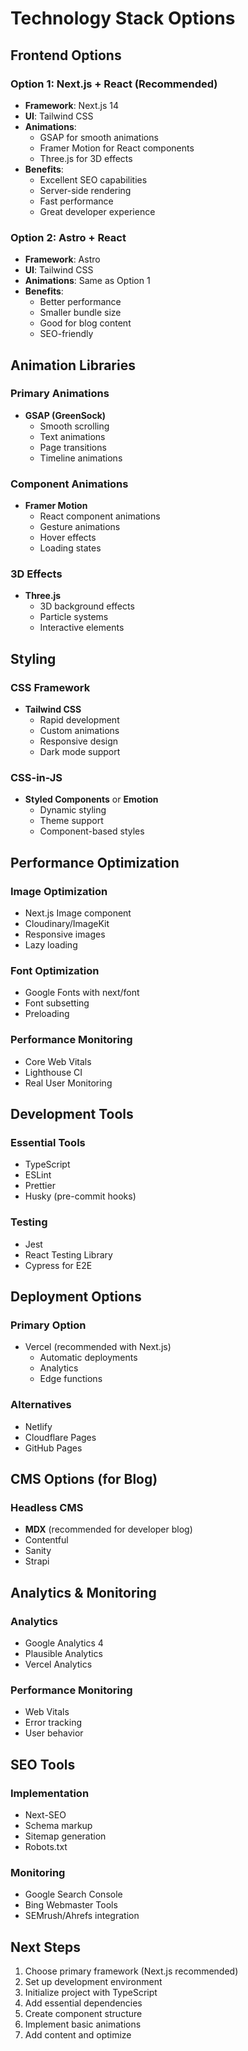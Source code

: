# Technology Stack Options

## Frontend Options

### Option 1: Next.js + React (Recommended)
- **Framework**: Next.js 14
- **UI**: Tailwind CSS
- **Animations**: 
  - GSAP for smooth animations
  - Framer Motion for React components
  - Three.js for 3D effects
- **Benefits**:
  - Excellent SEO capabilities
  - Server-side rendering
  - Fast performance
  - Great developer experience

### Option 2: Astro + React
- **Framework**: Astro
- **UI**: Tailwind CSS
- **Animations**: Same as Option 1
- **Benefits**:
  - Better performance
  - Smaller bundle size
  - Good for blog content
  - SEO-friendly

## Animation Libraries

### Primary Animations
- **GSAP (GreenSock)**
  - Smooth scrolling
  - Text animations
  - Page transitions
  - Timeline animations

### Component Animations
- **Framer Motion**
  - React component animations
  - Gesture animations
  - Hover effects
  - Loading states

### 3D Effects
- **Three.js**
  - 3D background effects
  - Particle systems
  - Interactive elements

## Styling

### CSS Framework
- **Tailwind CSS**
  - Rapid development
  - Custom animations
  - Responsive design
  - Dark mode support

### CSS-in-JS
- **Styled Components** or **Emotion**
  - Dynamic styling
  - Theme support
  - Component-based styles

## Performance Optimization

### Image Optimization
- Next.js Image component
- Cloudinary/ImageKit
- Responsive images
- Lazy loading

### Font Optimization
- Google Fonts with next/font
- Font subsetting
- Preloading

### Performance Monitoring
- Core Web Vitals
- Lighthouse CI
- Real User Monitoring

## Development Tools

### Essential Tools
- TypeScript
- ESLint
- Prettier
- Husky (pre-commit hooks)

### Testing
- Jest
- React Testing Library
- Cypress for E2E

## Deployment Options

### Primary Option
- Vercel (recommended with Next.js)
  - Automatic deployments
  - Analytics
  - Edge functions

### Alternatives
- Netlify
- Cloudflare Pages
- GitHub Pages

## CMS Options (for Blog)

### Headless CMS
- **MDX** (recommended for developer blog)
- Contentful
- Sanity
- Strapi

## Analytics & Monitoring

### Analytics
- Google Analytics 4
- Plausible Analytics
- Vercel Analytics

### Performance Monitoring
- Web Vitals
- Error tracking
- User behavior

## SEO Tools

### Implementation
- Next-SEO
- Schema markup
- Sitemap generation
- Robots.txt

### Monitoring
- Google Search Console
- Bing Webmaster Tools
- SEMrush/Ahrefs integration

## Next Steps
1. Choose primary framework (Next.js recommended)
2. Set up development environment
3. Initialize project with TypeScript
4. Add essential dependencies
5. Create component structure
6. Implement basic animations
7. Add content and optimize